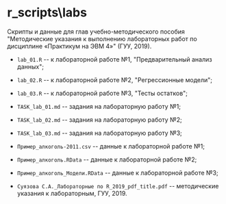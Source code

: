 
# r_scripts\labs

Скрипты и данные для глав учебно-методического пособия "Методические указания к выполнению 
лабораторных работ по дисциплине «Практикум на ЭВМ 4»" (ГУУ, 2019).   

* `lab_01.R` -- к лабораторной работе №1, "Предварительный анализ данных";    

* `lab_02.R` -- к лабораторной работе №2, "Регрессионные модели";    

* `lab_03.R` -- к лабораторной работе №3, "Тесты остатков";    

* `TASK_lab_01.md` -- задания на лабораторную работу №1;     

* `TASK_lab_02.md` -- задания на лабораторную работу №2;     

* `TASK_lab_03.md` -- задания на лабораторную работу №3;     

* `Пример_алкоголь-2011.csv` -- данные к лабораторной работе №1;     

* `Пример_алкоголь.RData` -- данные к лабораторной работе №2;     

* `Пример_алкоголь_Модели.RData` -- данные к лабораторной работе №3;      

* `Суязова С.А._Лабораторные по R_2019_pdf_title.pdf` -- методические указания к лабораторным, ГУУ, 2019.    
